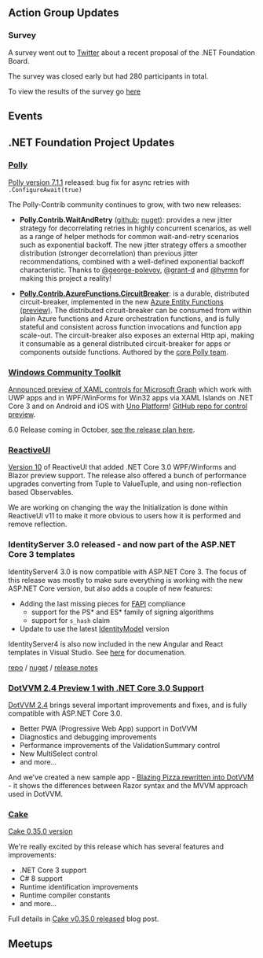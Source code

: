 ## Action Group Updates

### Survey

A survey went out to [Twitter](https://twitter.com/GlennCoder/status/1178140797255897089) about a recent proposal of the .NET Foundation Board.

The survey was closed early but had 280 participants in total.

To view the results of the survey go [here](https://github.com/dotnet-foundation/project-maturity-model/issues/35)

## Events

## .NET Foundation Project Updates

### [Polly](https://github.com/App-vNext/Polly)

[Polly version 7.1.1](https://github.com/App-vNext/Polly/blob/master/CHANGELOG.md#711) released: bug fix for async retries with `.ConfigureAwait(true)`

The Polly-Contrib community continues to grow, with two new releases:

+ **Polly.Contrib.WaitAndRetry** ([github](https://github.com/Polly-Contrib/Polly.Contrib.WaitAndRetry); [nuget](https://www.nuget.org/packages/Polly.Contrib.WaitAndRetry)): provides a new jitter strategy for decorrelating retries in highly concurrent scenarios, as well as a range of helper methods for common wait-and-retry scenarios such as exponential backoff.  The new jitter strategy offers a smoother distribution (stronger decorrelation) than previous jitter recommendations, combined with a well-defined exponential backoff characteristic. Thanks to [@george-polevoy](https://github.com/george-polevoy), [@grant-d](https://github.com/grant-d) and [@hyrmn](https://github.com/hyrmn) for making this project a reality!

+ **[Polly.Contrib.AzureFunctions.CircuitBreaker](https://github.com/Polly-Contrib/Polly.Contrib.AzureFunctions.CircuitBreaker)**: is a durable, distributed circuit-breaker, implemented in the new [Azure Entity Functions (preview)](https://docs.microsoft.com/en-gb/azure/azure-functions/durable/durable-functions-entities).  The distributed circuit-breaker can be consumed from within plain Azure functions and Azure orchestration functions, and is fully stateful and consistent across function invocations and function app scale-out.  The circuit-breaker also exposes an external Http api, making it consumable as a general distributed circuit-breaker for apps or components outside functions. Authored by the [core Polly team](https://github.com/reisenberger).

### [Windows Community Toolkit](https://aka.ms/wct)

[Announced preview of XAML controls for Microsoft Graph](https://developer.microsoft.com/en-us/graph/blogs/announcing-xaml-controls-for-microsoft-graph-in-the-windows-community-toolkit/#.XYO6zQJlygk.twitter) which work with UWP apps and in WPF/WinForms for Win32 apps via XAML Islands on .NET Core 3 and on Android and iOS with [Uno Platform](https://platform.uno)! [GitHub repo for control preview](https://aka.ms/wgt).

6.0 Release coming in October, [see the release plan here](https://github.com/windows-toolkit/WindowsCommunityToolkit/issues/2989).

### [ReactiveUI](https://reactiveui.net)

[Version 10](https://github.com/reactiveui/ReactiveUI/releases/tag/10.0.1) of ReactiveUI that added .NET Core 3.0 WPF/Winforms and Blazor preview support. The release also offered a bunch of performance upgrades converting from Tuple to ValueTuple, and using non-reflection based Observables.

We are working on changing the way the Initialization is done within ReactiveUI v11 to make it more obvious to users how it is performed and remove reflection.

### IdentityServer 3.0 released - and now part of the ASP.NET Core 3 templates
IdentityServer4 3.0 is now compatible with ASP.NET Core 3. The focus of this release was mostly to make sure everything is working with the new ASP.NET Core version, but also adds a couple of new features:

* Adding the last missing pieces for [FAPI](https://openid.net/wg/fapi/) compliance
   * support for the PS* and ES* family of signing algorithms
   * support for `s_hash` claim
* Update to use the latest [IdentityModel](https://github.com/IdentityModel/IdentityModel) version

IdentityServer4 is also now included in the new Angular and React templates in Visual Studio. See [here](https://docs.microsoft.com/en-us/aspnet/core/security/authentication/identity-api-authorization) for documenation.

[repo](https://github.com/IdentityServer/IdentityServer4) / [nuget](https://www.nuget.org/packages/IdentityServer4/) / [release notes](https://github.com/IdentityServer/IdentityServer4/releases)

### [DotVVM 2.4 Preview 1 with .NET Core 3.0 Support](https://www.dotvvm.com/blog/63/DotVVM-2-4-0-preview01-with-support-for-NET-Core-3-0)

[DotVVM 2.4](https://www.dotvvm.com/blog/63/DotVVM-2-4-0-preview01-with-support-for-NET-Core-3-0) brings several important improvements and fixes, and is fully compatible with ASP.NET Core 3.0.

* Better PWA (Progressive Web App) support in DotVVM
* Diagnostics and debugging improvements
* Performance improvements of the ValidationSummary control
* New MultiSelect control
* and more...

And we've created a new sample app - [Blazing Pizza rewritten into DotVVM](https://github.com/riganti/dotvvm-samples-blazingpizza) - it shows the differences between Razor syntax and the MVVM approach used in DotVVM.

### [Cake](https://github.com/cake-build/cake)

[Cake 0.35.0 version](https://cakebuild.net/blog/2019/09/cake-v0.35.0-released)

We're really excited by this release which has several features and improvements:

* .NET Core 3 support
* C# 8 support
* Runtime identification improvements
* Runtime compiler constants
* and more...

Full details in [Cake v0.35.0 released](https://cakebuild.net/blog/2019/09/cake-v0.35.0-released) blog post.

## Meetups
